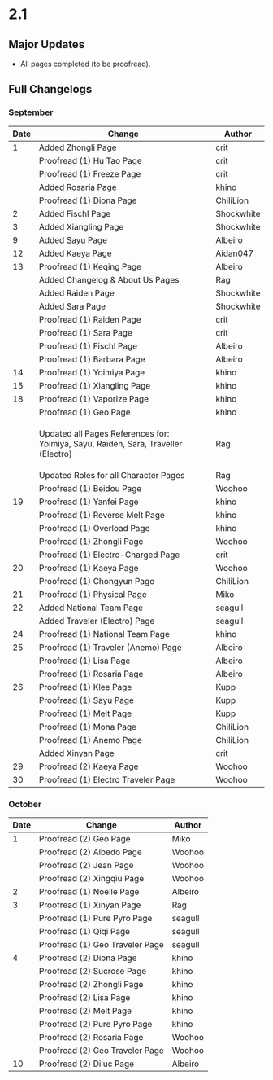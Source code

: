 # 2.1

## Major Updates

* All pages completed (to be proofread).

## Full Changelogs

### September

| Date | Change                                                                                       | Author     |
| ---- | -------------------------------------------------------------------------------------------- | ---------- |
| 1    | Added Zhongli Page                                                                           | crit       |
|      | Proofread (1) Hu Tao Page                                                                    | crit       |
|      | Proofread (1) Freeze Page                                                                    | crit       |
|      | Added Rosaria Page                                                                           | khino      |
|      | Proofread (1) Diona Page                                                                     | ChiliLion  |
| 2    | Added Fischl Page                                                                            | Shockwhite |
| 3    | Added Xiangling Page                                                                         | Shockwhite |
| 9    | Added Sayu Page                                                                              | Albeiro    |
| 12   | Added Kaeya Page                                                                             | Aidan047   |
| 13   | Proofread (1) Keqing Page                                                                    | Albeiro    |
|      | Added Changelog & About Us Pages                                                             | Rag        |
|      | Added Raiden Page                                                                            | Shockwhite |
|      | Added Sara Page                                                                              | Shockwhite |
|      | Proofread (1) Raiden Page                                                                    | crit       |
|      | Proofread (1) Sara Page                                                                      | crit       |
|      | Proofread (1) Fischl Page                                                                    | Albeiro    |
|      | Proofread (1) Barbara Page                                                                   | Albeiro    |
| 14   | Proofread (1) Yoimiya Page                                                                   | khino      |
| 15   | Proofread (1) Xiangling Page                                                                 | khino      |
| 18   | Proofread (1) Vaporize Page                                                                  | khino      |
|      | Proofread (1) Geo Page                                                                       | khino      |
|      | <p>Updated all Pages References for:<br>Yoimiya, Sayu, Raiden, Sara, Traveller (Electro)</p> | Rag        |
|      | Updated Roles for all Character Pages                                                        | Rag        |
|      | Proofread (1) Beidou Page                                                                    | Woohoo     |
| 19   | Proofread (1) Yanfei Page                                                                    | khino      |
|      | Proofread (1) Reverse Melt Page                                                              | khino      |
|      | Proofread (1) Overload Page                                                                  | khino      |
|      | Proofread (1) Zhongli Page                                                                   | Woohoo     |
|      | Proofread (1) Electro-Charged Page                                                           | crit       |
| 20   | Proofread (1) Kaeya Page                                                                     | Woohoo     |
|      | Proofread (1) Chongyun Page                                                                  | ChiliLion  |
| 21   | Proofread (1) Physical Page                                                                  | Miko       |
| 22   | Added National Team Page                                                                     | seagull    |
|      | Added Traveler (Electro) Page                                                                | seagull    |
| 24   | Proofread (1) National Team Page                                                             | khino      |
| 25   | Proofread (1) Traveler (Anemo) Page                                                          | Albeiro    |
|      | Proofread (1) Lisa Page                                                                      | Albeiro    |
|      | Proofread (1) Rosaria Page                                                                   | Albeiro    |
| 26   | Proofread (1) Klee Page                                                                      | Kupp       |
|      | Proofread (1) Sayu Page                                                                      | Kupp       |
|      | Proofread (1) Melt Page                                                                      | Kupp       |
|      | Proofread (1) Mona Page                                                                      | ChiliLion  |
|      | Proofread (1) Anemo Page                                                                     | ChiliLion  |
|      | Added Xinyan Page                                                                            | crit       |
| 29   | Proofread (2) Kaeya Page                                                                     | Woohoo     |
| 30   | Proofread (1) Electro Traveler Page                                                          | Woohoo     |

### October

| Date | Change                          | Author  |
| ---- | ------------------------------- | ------- |
| 1    | Proofread (2) Geo Page          | Miko    |
|      | Proofread (2) Albedo Page       | Woohoo  |
|      | Proofread (2) Jean Page         | Woohoo  |
|      | Proofread (2) Xingqiu Page      | Woohoo  |
| 2    | Proofread (1) Noelle Page       | Albeiro |
| 3    | Proofread (1) Xinyan Page       | Rag     |
|      | Proofread (1) Pure Pyro Page    | seagull |
|      | Proofread (1) Qiqi Page         | seagull |
|      | Proofread (1) Geo Traveler Page | seagull |
| 4    | Proofread (2) Diona Page        | khino   |
|      | Proofread (2) Sucrose Page      | khino   |
|      | Proofread (2) Zhongli Page      | khino   |
|      | Proofread (2) Lisa Page         | khino   |
|      | Proofread (2) Melt Page         | khino   |
|      | Proofread (2) Pure Pyro Page    | khino   |
|      | Proofread (2) Rosaria Page      | Woohoo  |
|      | Proofread (2) Geo Traveler Page | Woohoo  |
| 10   | Proofread (2) Diluc Page        | Albeiro |

